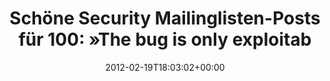 ---
retweeted: false
source: <a href="http://itunes.apple.com/us/app/twitter/id409789998?mt=12" rel="nofollow">Twitter
  for Mac</a>
entities:
  hashtags: []
  symbols: []
  user_mentions: []
  urls: []
display_text_range:
- '0'
- '139'
favorite_count: '0'
id_str: '171293728454086656'
truncated: false
retweet_count: '1'
id: '171293728454086656'
created_at: Sun Feb 19 18:03:02 +0000 2012
favorited: false
full_text: 'Schöne Security Mailinglisten-Posts für 100: »The bug is only exploitable
  on Acer Aspire 5738 with Intel(R) Core(TM)2 Duo & windows 7 x64.«'
lang: de
tags:
- pesos/twitter
date: '2012-02-19T18:03:02+00:00'
src: https://twitter.com/bascht/status/171293728454086656
original_url: https://twitter.com/bascht/status/171293728454086656
type: twitter_tweet
text: 'Schöne Security Mailinglisten-Posts für 100: »The bug is only exploitable on
  Acer Aspire 5738 with Intel(R) Core(TM)2 Duo & windows 7 x64.«'
title: 'Schöne Security Mailinglisten-Posts für 100: »The bug is only exploitab'

---